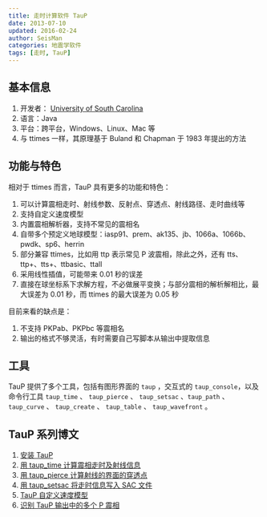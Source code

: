 ```yaml
---
title: 走时计算软件 TauP
date: 2013-07-10
updated: 2016-02-24
author: SeisMan
categories: 地震学软件
tags: [走时, TauP]
---
```


## 基本信息

1.  开发者： [University of South Carolina](http://sc.edu/)
2.  语言：Java
3.  平台：跨平台，Windows、Linux、Mac 等
4.  与 ttimes 一样，其原理基于 Buland 和 Chapman 于 1983 年提出的方法

<!--more-->

## 功能与特色

相对于 ttimes 而言，TauP 具有更多的功能和特色：

1.  可以计算震相走时、射线参数、反射点、穿透点、射线路径、走时曲线等
2.  支持自定义速度模型
3.  内置震相解析器，支持不常见的震相名
4.  自带多个预定义地球模型：iasp91、prem、ak135、jb、1066a、1066b、pwdk、sp6、herrin
5.  部分兼容 ttimes，比如用 ttp 表示常见 P 波震相，除此之外，还有 tts、ttp+、tts+、ttbasic、ttall
6.  采用线性插值，可能带来 0.01 秒的误差
7.  直接在球坐标系下求解方程，不必做展平变换；与部分震相的解析解相比，最大误差为 0.01 秒，而 ttimes 的最大误差为 0.05 秒

目前来看的缺点是：

1.  不支持 PKPab、PKPbc 等震相名
2.  输出的格式不够灵活，有时需要自己写脚本从输出中提取信息

## 工具

TauP 提供了多个工具，包括有图形界面的 `taup` ，交互式的 `taup_console`，以及命令行工具 `taup_time` 、
`taup_pierce` 、 `taup_setsac` 、`taup_path` 、 `taup_curve` 、 `taup_create` 、 `taup_table` 、
`taup_wavefront` 。

## TauP 系列博文

1. [安装 TauP](/install-taup.html)
2. [用 taup\_time 计算震相走时及射线信息](/calculate-travel-time-using-taup.html)
3. [用 taup\_pierce 计算射线的界面的穿透点](/calculate-pierce-points-using-taup.html)
4. [用 taup\_setsac 将走时信息写入 SAC 文件](/mark-travel-time-using-taup.html)
5. [TauP 自定义速度模型](/taup-custom-models.html)
6. [识别 TauP 输出中的多个 P 震相](/taup-identify-multiple-P-phases.html)
